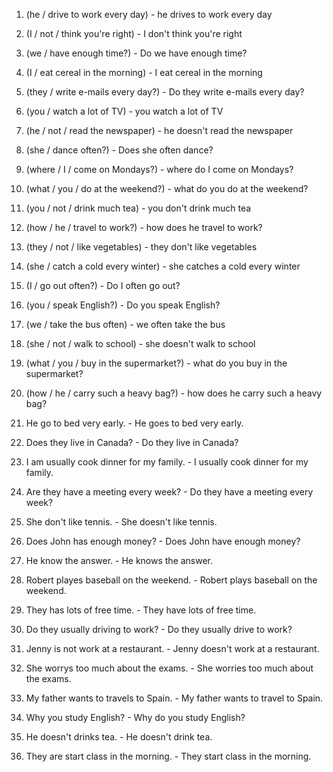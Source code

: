 
1. (he / drive to work every day) - he drives to work every day
2. (I / not / think you're right) - I don't think you're right
3. (we / have enough time?) - Do we have enough time?
4. (I / eat cereal in the morning) - I eat cereal in the morning
5. (they / write e-mails every day?) - Do they write e-mails every day?
6. (you / watch a lot of TV) - you watch a lot of TV
7. (he / not / read the newspaper) - he doesn't read the newspaper
8. (she / dance often?) - Does she often dance?
9. (where / I / come on Mondays?) - where do I come on Mondays?
10. (what / you / do at the weekend?) - what do you do at the weekend?
11. (you / not / drink much tea) - you don't drink much tea
12. (how / he / travel to work?) - how does he travel to work?
13. (they / not / like vegetables) - they don't like vegetables
14. (she / catch a cold every winter) - she catches a cold every winter
15. (I / go out often?) - Do I often go out?
16. (you / speak English?) - Do you speak English?
17. (we / take the bus often) - we often take the bus
18.  (she / not / walk to school) - she doesn't walk to school
19. (what / you / buy in the supermarket?) - what do you buy in the supermarket?
20. (how / he / carry such a heavy bag?) - how does he carry such a heavy bag?


1. He go to bed very early. - He goes to bed very early.
2. Does they live in Canada? - Do they live in Canada?
3. I am usually cook dinner for my family. - I usually cook dinner for my family.
4. Are they have a meeting every week? - Do they have a meeting every week?
5. She don't like tennis. - She doesn't like tennis.
6. Does John has enough money? - Does John have enough money?
7. He know the answer. - He knows the answer.
8. Robert playes baseball on the weekend. - Robert plays baseball on the weekend.
9. They has lots of free time. - They have lots of free time.
10. Do they usually driving to work? - Do they usually drive to work?
11. Jenny is not work at a restaurant. - Jenny doesn't work at a restaurant.
12. She worrys too much about the exams. - She worries too much about the exams.
13. My father wants to travels to Spain. - My father wants to travel to Spain.
14. Why you study English? - Why do you study English?
15. He doesn't drinks tea. - He doesn't drink tea.
16. They are start class in the morning. - They start class in the morning.

